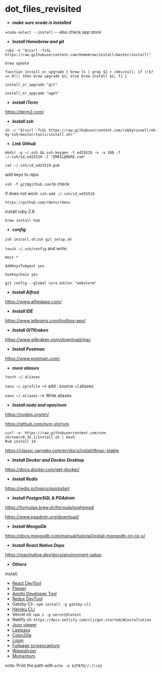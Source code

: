 # dot_files_revisited

- ***make sure xcode is installed***

```xcode-select --install``` -- also check app store

- ***Install Homebrew and git***

```ruby -e "$(curl -fsSL https://raw.githubusercontent.com/Homebrew/install/master/install)"```

```brew update```


```function install_or_upgrade { brew ls | grep $1 > /dev/null; if (($? == 0)); then brew upgrade $1; else brew install $1; fi }```

```install_or_upgrade "git"```

```install_or_upgrade "wget"```

- ***install iTerm***

https://iterm2.com/

- ***Install zsh***

```sh -c "$(curl -fsSL https://raw.githubusercontent.com/robbyrussell/oh-my-zsh/master/tools/install.sh)"```

- ***Link Github***

```mkdir -p ~/.ssh && ssh-keygen -t ed25519 -o -a 100 -f ~/.ssh/id_ed25519 -C "EMAIL@HERE.com"```

```cat ~/.ssh/id_ed25519.pub```

add keys to repo

```ssh -T git@github.com``` to check

if does not work: ```ssh-add ~/.ssh/id_ed25519```

```https://github.com/rbenv/rbenv```

install ruby 2.6

```brew install hub```

- ***config***

```zsh install.sh```
```zsh git_setup.sh```


```touch ~/.ssh/config``` and write:


```Host *```
  
```AddKeysToAgent yes```
  
```UseKeychain yes```

```git config --global core.editor "webstorm"```

- ***Install Alfred*** 

https://www.alfredapp.com/

- ***Install IDE*** 

https://www.jetbrains.com/toolbox-app/


- ***Install GITKraken*** 

https://www.gitkraken.com/download/mac


- ***Install Postman*** 

https://www.postman.com/


- ***more aliases***

```touch ~/.aliases```

```nano ~/.zprofile```  --> add : source ~/.aliases

```nano ~/.aliases```  --> Write aliases

- ***Install node and npm/nvm***

https://nodejs.org/en/
  
https://github.com/nvm-sh/nvm

```
curl -o- https://raw.githubusercontent.com/nvm-sh/nvm/v0.35.1/install.sh | bash
Nvm install 14
```

https://classic.yarnpkg.com/en/docs/install/#mac-stable

- ***Install Docker and Docker Desktop***

https://docs.docker.com/get-docker/

- ***Install Redis***

https://redis.io/topics/quickstart

- ***Install PostgreSQL & PGAdmin***

https://formulae.brew.sh/formula/postgresql

https://www.pgadmin.org/download/

- ***Install MongoDb***

https://docs.mongodb.com/manual/tutorial/install-mongodb-on-os-x/

- ***Install React Native Deps***

https://reactnative.dev/docs/environment-setup

- ***Others***

install:
- [React DevTool](https://www.npmjs.com/package/react-devtools)
- [Flipper](https://fbflipper.com/)
- [Apollo Developer Tool](https://chrome.google.com/webstore/detail/apollo-client-developer-t/jdkknkkbebbapilgoeccciglkfbmbnfm)
- [Redux DevTool](https://github.com/reduxjs/redux-devtools)
- Gatsby Cli : ```npm install -g gatsby-cli```
- [Heroku CLI](https://devcenter.heroku.com/articles/heroku-cli#download-and-install)
- Vercel cli: ```npm i -g vercel@latest```
- Netlify cli: ```https://docs.netlify.com/cli/get-started/#installation```
- [Json viewer](https://chrome.google.com/webstore/detail/json-viewer/gbmdgpbipfallnflgajpaliibnhdgobh)
- [Lastpass](https://www.lastpass.com/)
- [ColorZilla](https://www.colorzilla.com/chrome/)
- [Loom](https://chrome.google.com/webstore/detail/loom-for-chrome/liecbddmkiiihnedobmlmillhodjkdmb)
- [Fullpage screencapture](https://chrome.google.com/webstore/detail/gofullpage-full-page-scre/fdpohaocaechififmbbbbbknoalclacl?hl=en)
- [Wappalyzer](https://chrome.google.com/webstore/detail/wappalyzer/gppongmhjkpfnbhagpmjfkannfbllamg?hl=en)
- [Momentum](https://chrome.google.com/webstore/detail/momentum/laookkfknpbbblfpciffpaejjkokdgca?hl=en)

note: Print the path with `echo -e ${PATH//:/\\n}`

